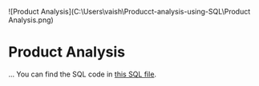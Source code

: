 ![Product Analysis](C:\Users\vaish\Producct-analysis-using-SQL\Product Analysis.png)
# Product Analysis
...
You can find the SQL code in [this SQL file](https://raw.githubusercontent.com/Vaishnavi-1413/Producct-analysis-using-SQL/a30ff35c0a64f4453e45b0316cc12246a044b324/Product%20analysis.sql?token=GHSAT0AAAAAACL6PNONDMOENMVIJE2AQ6YOZMZIFZA).
